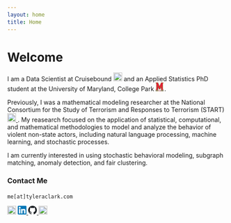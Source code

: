 ```yaml
---
layout: home
title: Home
---
```


# Welcome

I am a Data Scientist at Cruisebound <a href="https://www.cruisebound.com/about-us"><img src="https://raw.githubusercontent.com/tyleraclark/tyleraclark.github.io/main/favicon.ico" width="20" height="20" /></a> and an Applied Statistics PhD student at the University of Maryland, College Park <a href="https://umd.edu/"><img src="https://raw.githubusercontent.com/tyleraclark/tyleraclark.github.io/main/_images/umd.png" width="20" height="20" /></a>.

Previously, I was a mathematical modeling researcher at the National Consortium for the Study of Terrorism and Responses to Terrorism (START) <a href="https://www.start.umd.edu"><img src="https://raw.githubusercontent.com/tyleraclark/tyleraclark.github.io/main/_images/favicon.ico" width="20" height="20" /> </a>. My reasearch focused on the application of statistical, computational, and mathematical methodologies to model and analyze the behavior of violent non-state actors, including natural language processing, machine learning, and stochastic processes. 

I am currently interested in using stochastic behavioral modeling, subgraph matching, anomaly detection, and fair clustering.

### Contact Me

`me[at]tyleraclark.com`

<a href="https://www.cruisebound.com/about-us"><img src="https://raw.githubusercontent.com/tyleraclark/tyleraclark.github.io/main/favicon.ico" width="20" height="20" /></a>
<a href="https://www.linkedin.com/in/tyler-a-clark/"><img src="https://github.com/tyleraclark/tyleraclark.github.io/blob/main/_images/LinkedIn.png?raw=true" width="20" height="20" /> </a>
<a href="https://github.com/tyleraclark"><img src="https://raw.githubusercontent.com/tyleraclark/tyleraclark.github.io/main/_images/github.svg" width="20" height="20" /> </a>
<a href="https://www.start.umd.edu/people/tyler-clark/"><img src="https://raw.githubusercontent.com/tyleraclark/tyleraclark.github.io/main/_images/favicon.ico" width="20" height="20" /> </a>

